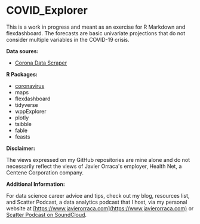 # COVID_Explorer

This is a work in progress and meant as an exercise for R Markdown and flexdashboard. The forecasts are basic univariate projections that do not consider multiple variables in the COVID-19 crisis.

**Data soures:**

 - [Corona Data Scraper](https://coronadatascraper.com)
 
**R Packages:**
 
 - [coronavirus](https://github.com/RamiKrispin/coronavirus)
 - maps
 - flexdashboard
 - tidyverse
 - wppExplorer
 - plotly
 - tsibble
 - fable
 - feasts
 
**Disclaimer:**
 
The views expressed on my GitHub repositories are mine alone and do not necessarily reflect the views of Javier Orraca's employer, Health Net, a Centene Corporation company.

**Additional Information:**

For data science career advice and tips, check out my blog, resources list, and Scatter Podcast, a data analytics podcast that I host, via my personal website at [https://www.javierorraca.com](https://www.javierorraca.com) or [Scatter Podcast on SoundCloud](https://soundcloud.com/scatterpodcast).
